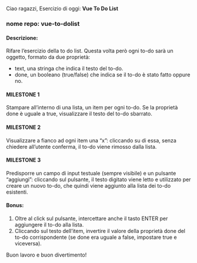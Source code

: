 Ciao ragazzi,
Esercizio di oggi: **Vue To Do List**

### nome repo: vue-to-dolist

#### Descrizione:

Rifare l’esercizio della to do list.
Questa volta però ogni to-do sarà un oggetto, formato da due proprietà:
- text, una stringa che indica il testo del to-do.
- done, un booleano (true/false) che indica se il to-do è stato fatto oppure no.

#### MILESTONE 1

Stampare all’interno di una lista, un item per ogni to-do.
Se la proprietà done è uguale a true, visualizzare il testo del to-do sbarrato.

#### MILESTONE 2

Visualizzare a fianco ad ogni item una “x”: cliccando su di essa, senza chiedere all’utente conferma, il to-do viene rimosso dalla lista.

#### MILESTONE 3

Predisporre un campo di input testuale (sempre visibile) e un pulsante “aggiungi”: cliccando sul pulsante, il testo digitato viene letto e utilizzato per creare un nuovo to-do, che quindi viene aggiunto alla lista dei to-do esistenti.

#### Bonus:

1. Oltre al click sul pulsante, intercettare anche il tasto ENTER per aggiungere il to-do alla lista.
2. Cliccando sul testo dell’item, invertire il valore della proprietà done del to-do corrispondente (se done era uguale a false, impostare true e viceversa).

Buon lavoro e buon divertimento!